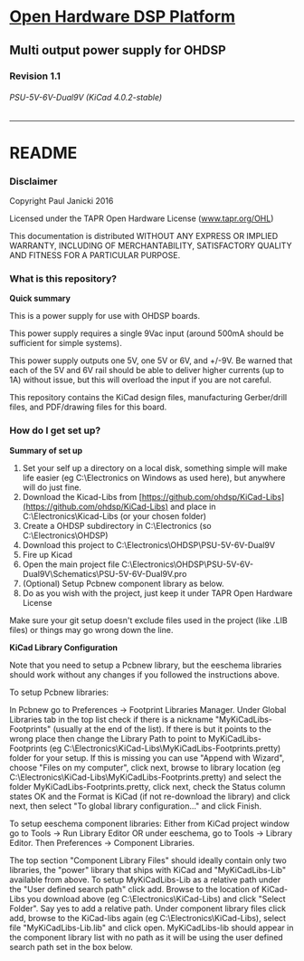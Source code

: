 # [Open Hardware DSP Platform](http://www.ohdsp.org)
## Multi output power supply for OHDSP
### Revision 1.1
###### PSU-5V-6V-Dual9V (KiCad 4.0.2-stable)
---
# README
### Disclaimer
Copyright Paul Janicki 2016

Licensed under the TAPR Open Hardware License (www.tapr.org/OHL)

This documentation is distributed WITHOUT ANY EXPRESS OR IMPLIED WARRANTY, INCLUDING OF MERCHANTABILITY, SATISFACTORY QUALITY AND FITNESS FOR A PARTICULAR PURPOSE.

### What is this repository? ###

**Quick summary**

This is a power supply for use with OHDSP boards.

This power supply requires a single 9Vac input (around 500mA should be sufficient for simple systems). 

This power supply outputs one 5V, one 5V or 6V, and +/-9V. Be warned that each of the 5V and 6V rail should be able to deliver higher currents (up to 1A) without issue, but this will overload the input if you are not careful.

This repository contains the KiCad design files, manufacturing Gerber/drill files, and PDF/drawing files for this board.


### How do I get set up? ###

**Summary of set up**

1. Set your self up a directory on a local disk, something simple will make life easier (eg C:\Electronics on Windows as used here), but anywhere will do just fine.
2. Download the Kicad-Libs from [https://github.com/ohdsp/KiCad-Libs](https://github.com/ohdsp/KiCad-Libs) and place in C:\Electronics\Kicad-Libs (or your chosen folder)  
3. Create a OHDSP subdirectory in C:\Electronics (so C:\Electronics\OHDSP)
3. Download this project to C:\Electronics\OHDSP\PSU-5V-6V-Dual9V
4. Fire up Kicad
5. Open the main project file C:\Electronics\OHDSP\PSU-5V-6V-Dual9V\Schematics\PSU-5V-6V-Dual9V.pro
6. (Optional) Setup Pcbnew component library as below.
7. Do as you wish with the project, just keep it under TAPR Open Hardware License

Make sure your git setup doesn't exclude files used in the project (like .LIB files) or things may go wrong down the line.

**KiCad Library Configuration**

Note that you need to setup a Pcbnew library, but the eeschema libraries should work without any changes if you followed the instructions above.

To setup Pcbnew libraries:

In Pcbnew go to Preferences -> Footprint Libraries Manager. Under Global Libraries tab in the top list check if there is a nickname "MyKiCadLibs-Footprints" (usually at the end of the list). If there is but it points to the wrong place then change the Library Path to point to MyKiCadLibs-Footprints (eg C:\Electronics\KiCad-Libs\MyKiCadLibs-Footprints.pretty) folder for your setup. If this is missing you can use "Append with Wizard", choose "Files on my computer", click next, browse to library location (eg C:\Electronics\KiCad-Libs\MyKiCadLibs-Footprints.pretty) and select the folder MyKiCadLibs-Footprints.pretty, click next, check the Status column states OK and the Format is KiCad (if not re-download the library) and click next, then select "To global library configuration..." and click Finish.


To setup eeschema component libraries:
Either from KiCad project window go to Tools -> Run Library Editor OR under eeschema, go to Tools -> Library Editor. Then Preferences -> Component Libraries.

The top section "Component Library Files" should ideally contain only two libraries, the "power" library that ships with KiCad and "MyKiCadLibs-Lib" available from above. To setup MyKiCadLibs-Lib as a relative path under the "User defined search path" click add. Browse to the location of KiCad-Libs you download above (eg C:\Electronics\KiCad-Libs) and click "Select Folder". Say yes to add a relative path. Under component library files click add, browse to the KiCad-libs again (eg C:\Electronics\KiCad-Libs), select file "MyKiCadLibs-Lib.lib" and click open. MyKiCadLibs-lib should appear in the component library list with no path as it will be using the user defined search path set in the box below. 

